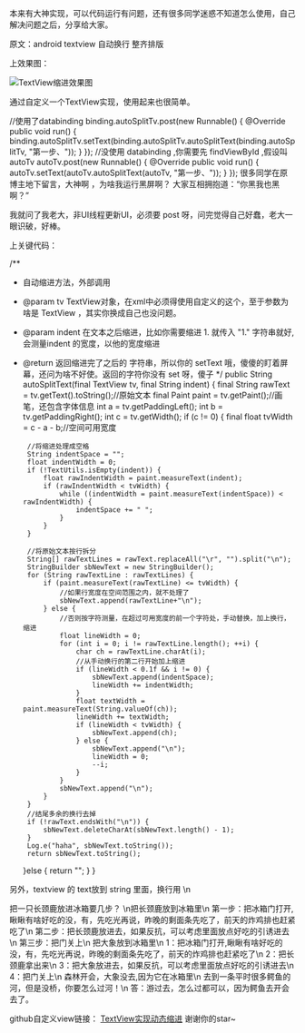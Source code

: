 本来有大神实现，可以代码运行有问题，还有很多同学迷惑不知道怎么使用，自己解决问题之后，分享给大家。

原文：android textview 自动换行 整齐排版

上效果图：


![TextView缩进效果图](http://img.blog.csdn.net/20170329191005888?watermark/2/text/aHR0cDovL2Jsb2cuY3Nkbi5uZXQvcXFfMjMzMjg2MDc=/font/5a6L5L2T/fontsize/400/fill/I0JBQkFCMA==/dissolve/70/gravity/SouthEast)


通过自定义一个TextView实现，使用起来也很简单。

//使用了databinding
binding.autoSplitTv.post(new Runnable() {
    @Override
    public void run() {
        binding.autoSplitTv.setText(binding.autoSplitTv.autoSplitText(binding.autoSplitTv, "第一步、"));
    }
});
//没使用 databinding ,你需要先 findViewById ,假设叫 autoTv
autoTv.post(new Runnable() {
    @Override
    public void run() {
        autoTv.setText(autoTv.autoSplitText(autoTv, "第一步、"));
    }
});
很多同学在原博主地下留言，大神啊 ，为啥我运行黑屏啊？ 大家互相拥抱道：“你黑我也黑啊？”

我就问了我老大，非UI线程更新UI，必须要 post 呀，问完觉得自己好蠢，老大一眼识破，好棒。

上关键代码：

/**
 * 自动缩进方法，外部调用
 * @param tv TextView对象，在xml中必须得使用自定义的这个，至于参数为啥是 TextView ，其实你换成自己也没问题。
 * @param indent 在文本之后缩进，比如你需要缩进 1. 就传入 "1." 字符串就好, 会测量indent 的宽度，以他的宽度缩进
 * @return 返回缩进完了之后的 字符串，所以你的 setText 哦，傻傻的盯着屏幕，还问为啥不好使。返回的字符你没有 set 呀，傻子
 */
public String autoSplitText(final TextView tv, final String indent) {
    final String rawText = tv.getText().toString();//原始文本
    final Paint paint = tv.getPaint();//画笔，还包含字体信息
    int a = tv.getPaddingLeft();
    int b = tv.getPaddingRight();
    int c = tv.getWidth();
    if (c != 0) {
        final float tvWidth = c - a - b;//空间可用宽度

        //将缩进处理成空格
        String indentSpace = "";
        float indentWidth = 0;
        if (!TextUtils.isEmpty(indent)) {
            float rawIndentWidth = paint.measureText(indent);
            if (rawIndentWidth < tvWidth) {
                while ((indentWidth = paint.measureText(indentSpace)) < rawIndentWidth) {
                    indentSpace += " ";
                }
            }
        }

        //将原始文本按行拆分
        String[] rawTextLines = rawText.replaceAll("\r", "").split("\n");
        StringBuilder sbNewText = new StringBuilder();
        for (String rawTextLine : rawTextLines) {
            if (paint.measureText(rawTextLine) <= tvWidth) {
                //如果行宽度在空间范围之内，就不处理了
                sbNewText.append(rawTextLine+"\n");
            } else {
                //否则按字符测量，在超过可用宽度的前一个字符处，手动替换，加上换行，缩进
                float lineWidth = 0;
                for (int i = 0; i != rawTextLine.length(); ++i) {
                    char ch = rawTextLine.charAt(i);
                    //从手动换行的第二行开始加上缩进
                    if (lineWidth < 0.1f && i != 0) {
                        sbNewText.append(indentSpace);
                        lineWidth += indentWidth;
                    }
                    float textWidth = paint.measureText(String.valueOf(ch));
                    lineWidth += textWidth;
                    if (lineWidth < tvWidth) {
                        sbNewText.append(ch);
                    } else {
                        sbNewText.append("\n");
                        lineWidth = 0;
                        --i;
                    }
                }
                sbNewText.append("\n");
            }
        }
        //结尾多余的换行去掉
        if (!rawText.endsWith("\n")) {
            sbNewText.deleteCharAt(sbNewText.length() - 1);
        }
        Log.e("haha", sbNewText.toString());
        return sbNewText.toString();
    }else {
        return "";
    }
}

另外，textview 的 text放到 string 里面，换行用 \n



<string name="process">把一只长颈鹿放进冰箱要几步？ \n把长颈鹿放到冰箱里\n
第一步：把冰箱门打开,瞅瞅有啥好吃的没，有，先吃光再说，昨晚的剩面条先吃了，前天的炸鸡排也赶紧吃了\n
第二步：把长颈鹿放进去，如果反抗，可以考虑里面放点好吃的引诱进去\n
第三步：把门关上\n</string>
    <string name="process2">把大象放到冰箱里\n
1：把冰箱门打开,瞅瞅有啥好吃的没，有，先吃光再说，昨晚的剩面条先吃了，前天的炸鸡排也赶紧吃了\n
2：把长颈鹿拿出来\n
3：把大象放进去，如果反抗，可以考虑里面放点好吃的引诱进去\n
4：把门关上\n
森林开会，大象没去,因为它在冰箱里\n
去到一条平时很多鳄鱼的河，但是没桥，你要怎么过河！\n
答：游过去，怎么过都可以，因为鳄鱼去开会去了。</string>    

github自定义view链接：
[TextView实现动态缩进](https://github.com/lizwangying/SomeCodeDemo/blob/AutoSplitTextView/AutoSplitTextView.java)
 谢谢你的star~